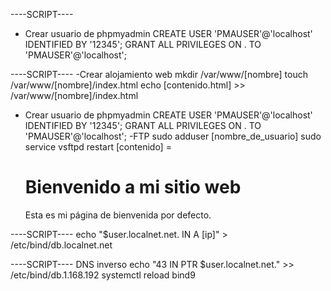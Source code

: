 ----SCRIPT----
- Crear usuario de phpmyadmin 
CREATE USER 'PMAUSER'@'localhost' IDENTIFIED BY '12345';
GRANT ALL PRIVILEGES ON . TO 'PMAUSER'@'localhost';

----SCRIPT----
-Crear alojamiento web
mkdir /var/www/[nombre]
touch /var/www/[nombre]/index.html
echo [contenido.html] >> /var/www/[nombre]/index.html
- Crear usuario de phpmyadmin 
CREATE USER 'PMAUSER'@'localhost' IDENTIFIED BY '12345';
GRANT ALL PRIVILEGES ON . TO 'PMAUSER'@'localhost';
-FTP
sudo adduser [nombre_de_usuario]
sudo service vsftpd restart
[contenido] = <!DOCTYPE html><html><head><title>Bienvenido a mi sitio web</title></head><body><h1>Bienvenido a mi sitio web</h1><p>Esta es mi página de bienvenida por defecto.</p></body></html>

----SCRIPT----
echo "$user.localnet.net.   IN   A   [ip]" > /etc/bind/db.localnet.net

----SCRIPT----
DNS inverso
echo "43      IN      PTR      $user.localnet.net." >> /etc/bind/db.1.168.192
systemctl reload bind9

